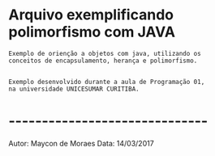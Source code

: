 # Arquivo exemplificando polimorfismo com JAVA

    Exemplo de orienção a objetos com java, utilizando os
    conceitos de encapsulamento, herança e polimorfismo.
    

    Exemplo desenvolvido durante a aula de Programação 01,
    na universidade UNICESUMAR CURITIBA.
# ------------------------------
Autor: Maycon de Moraes
Data: 14/03/2017